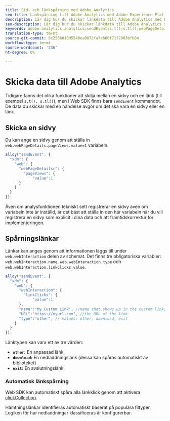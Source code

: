 ```yaml
---
title: Sid- och länkspårning med Adobe Analytics
seo-title: Länkspårning till Adobe Analytics med Adobe Experience Platform Web SDK
description: Lär dig hur du skickar länkdata till Adobe Analytics med Experience Platform Web SDK
seo-description: Lär dig hur du skickar länkdata till Adobe Analytics med Experience Platform Web SDK
keywords: adobe analytics;analytics;sendEvent;s.t();s.tl();webPageDetails;pageViews;webInteraction;web Interaction;page views;link tracking;links;track links;clickCollection;click collection;
translation-type: tm+mt
source-git-commit: 8c256b010d5540ea0872fa7e660f71f2903bfb04
workflow-type: tm+mt
source-wordcount: '236'
ht-degree: 0%

---
```



# Skicka data till Adobe Analytics

Tidigare fanns det olika funktioner att skilja mellan en sidvy och en länk (till exempel `s.t(), s.tl()`), men i Web SDK finns bara `sendEvent` kommandot. De data du skickar med en händelse avgör om det ska vara en sidvy eller en länk.

## Skicka en sidvy

Du kan ange en sidvy genom att ställa in `web.webPageDetails.pageViews.value=1` variabeln.

```javascript
alloy("sendEvent", {
  "xdm": {
    "web": {
      "webPageDetailsr": {
        "pageViews": {
            "value":1
      }
    }
  }
});
```

Även om analysfunktionen tekniskt sett registrerar en sidvy även om variabeln inte är inställd, är det bäst att ställa in den här variabeln när du vill registrera en sidvy som explicit i dina data och att framtidskorrektur för implementeringen.

## Spårningslänkar

Länkar kan anges genom att informationen läggs till under `web.webInteraction` delen av schemat. Det finns tre obligatoriska variabler: `web.webInteraction.name`, `web.webInteraction.type` och `web.webInteraction.linkClicks.value`.

```javascript
alloy("sendEvent", {
  "xdm": {
    "web": {
      "webInteraction": {
        "linkClicks": {
            "value":1
      },
      "name":"My Custom Link", //Name that shows up in the custom links report
      "URL":"https://myurl.com", //the URL of the link
      "type":"other", // values: other, download, exit
    }
  }
});
```

Länktypen kan vara ett av tre värden:

* **`other`:** En anpassad länk
* **`download`:** En nedladdningslänk (dessa kan spåras automatiskt av biblioteket)
* **`exit`:** En avslutningslänk

### Automatisk länkspårning

Web SDK kan automatiskt spåra alla länkklick genom att aktivera [clickCollection](../../fundamentals/configuring-the-sdk.md#clickCollectionEnabled).

Hämtningslänkar identifieras automatiskt baserat på populära filtyper. Logiken för hur nedladdningar klassificeras är konfigurerbar.
